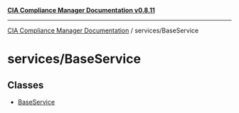 [**CIA Compliance Manager Documentation v0.8.11**](../../README.md)

***

[CIA Compliance Manager Documentation](../../modules.md) / services/BaseService

# services/BaseService

## Classes

- [BaseService](classes/BaseService.md)
